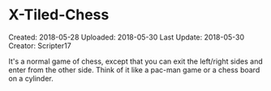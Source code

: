 # X-Tiled-Chess

Created: 2018-05-28
Uploaded: 2018-05-30
Last Update: 2018-05-30
Creator: Scripter17

It's a normal game of chess, except that you can exit the left/right sides and enter from the other side.
Think of it like a pac-man game or a chess board on a cylinder.
